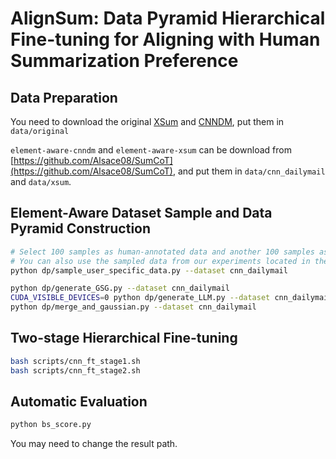 # AlignSum: Data Pyramid Hierarchical Fine-tuning for Aligning with Human Summarization Preference

## Data Preparation

You need to download the original [XSum](https://huggingface.co/datasets/EdinburghNLP/xsum?row=0) and [CNNDM](https://huggingface.co/datasets/cnn_dailymail), put them in `data/original`

`element-aware-cnndm` and `element-aware-xsum` can be download from [https://github.com/Alsace08/SumCoT](https://github.com/Alsace08/SumCoT), and put them in `data/cnn_dailymail` and `data/xsum`.

## Element-Aware Dataset Sample and Data Pyramid Construction

```bash
# Select 100 samples as human-annotated data and another 100 samples as test data.
# You can also use the sampled data from our experiments located in the sampled-data directory.
python dp/sample_user_specific_data.py --dataset cnn_dailymail

python dp/generate_GSG.py --dataset cnn_dailymail
CUDA_VISIBLE_DEVICES=0 python dp/generate_LLM.py --dataset cnn_dailymail
python dp/merge_and_gaussian.py --dataset cnn_dailymail
```

## Two-stage Hierarchical Fine-tuning

```bash
bash scripts/cnn_ft_stage1.sh
bash scripts/cnn_ft_stage2.sh
```

## Automatic Evaluation

```bash
python bs_score.py
```
You may need to change the result path.
